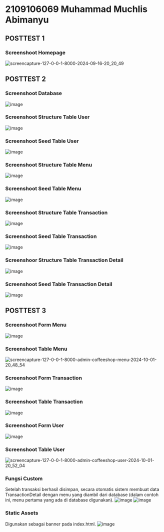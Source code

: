 # 2109106069 Muhammad Muchlis Abimanyu 

## POSTTEST 1
### Screenshoot Homepage
![screencapture-127-0-0-1-8000-2024-09-16-20_20_49](https://github.com/user-attachments/assets/9e6508d8-15ef-407d-934c-2cba183651da)

## POSTTEST 2
### Screenshoot Database
![image](https://github.com/user-attachments/assets/974c3a4d-c79d-4d87-b822-cae92a2b6db0)
### Screenshoot Structure Table User
![image](https://github.com/user-attachments/assets/54c0c534-260b-46b9-a1bb-29ce531956c0)
### Screenshoot Seed Table User
![image](https://github.com/user-attachments/assets/bb3807fd-b800-4d92-b375-8c95684d6deb)
### Screenshoot Structure Table Menu
![image](https://github.com/user-attachments/assets/d06c4300-3904-4bca-ae75-6c9555a2c4ce)
### Screenshoot Seed Table Menu
![image](https://github.com/user-attachments/assets/ea630b6c-6f64-4cdb-b562-df090de37055)
### Screenshoot Structure Table Transaction
![image](https://github.com/user-attachments/assets/5cce52d1-680a-4142-8c93-9e371af3fe0d)
### Screenshoot Seed Table Transaction
![image](https://github.com/user-attachments/assets/dd87a09f-a3b9-4909-b337-4c980cd1a708)
### Screenshoor Structure Table Transaction Detail
![image](https://github.com/user-attachments/assets/80d71894-089d-4be3-ab5c-1776f203dcd6)
### Screenshoot Seed Table Transaction Detail
![image](https://github.com/user-attachments/assets/769e1ca1-690c-4dec-a970-b9b19abed422)

## POSTTEST 3
### Screenshoot Form Menu
![image](https://github.com/user-attachments/assets/12ac0c41-50c4-47a2-bf25-64af31553b75)
### Screenshoot Table Menu
![screencapture-127-0-0-1-8000-admin-coffeeshop-menu-2024-10-01-20_48_54](https://github.com/user-attachments/assets/b30864d2-f575-4cdb-b3de-a95af25d879b)
### Screenshoot Form Transaction
![image](https://github.com/user-attachments/assets/6c1c051f-7ad6-4ccd-8b14-b651c6dde0ad)
### Screenshoot Table Transaction
![image](https://github.com/user-attachments/assets/0d7b6cb7-12a1-46c3-82fa-3ac1d6a1992f)
### Screenshoot Form User
![image](https://github.com/user-attachments/assets/aefb3678-529f-43ea-91b0-844c2cd287bc)
### Screenshoot Table User
![screencapture-127-0-0-1-8000-admin-coffeeshop-user-2024-10-01-20_52_04](https://github.com/user-attachments/assets/96a1ec1b-c023-48ed-af6f-d83a78eaaaae)
### Fungsi Custom
Setelah transaksi berhasil disimpan, secara otomatis sistem membuat data TransactionDetail dengan menu yang diambil dari database (dalam contoh ini, menu pertama yang ada di database digunakan).
![image](https://github.com/user-attachments/assets/6469d1a1-469f-4a11-8337-7a083105c6c6)
![image](https://github.com/user-attachments/assets/20d34b77-f85a-4685-993d-66caea44445e)
### Static Assets
Digunakan sebagai banner pada index.html.
![image](https://github.com/user-attachments/assets/2373ca00-924f-4438-9e86-0bdfe57ad620)








